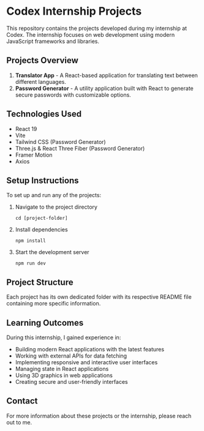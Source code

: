 # Codex Internship Projects

This repository contains the projects developed during my internship at Codex. The internship focuses on web development using modern JavaScript frameworks and libraries.

## Projects Overview

1. **Translator App** - A React-based application for translating text between different languages.
2. **Password Generator** - A utility application built with React to generate secure passwords with customizable options.

## Technologies Used

- React 19
- Vite
- Tailwind CSS (Password Generator)
- Three.js & React Three Fiber (Password Generator)
- Framer Motion
- Axios

## Setup Instructions

To set up and run any of the projects:

1. Navigate to the project directory
   ```
   cd [project-folder]
   ```

2. Install dependencies
   ```
   npm install
   ```

3. Start the development server
   ```
   npm run dev
   ```

## Project Structure

Each project has its own dedicated folder with its respective README file containing more specific information.

## Learning Outcomes

During this internship, I gained experience in:
- Building modern React applications with the latest features
- Working with external APIs for data fetching
- Implementing responsive and interactive user interfaces
- Managing state in React applications
- Using 3D graphics in web applications
- Creating secure and user-friendly interfaces

## Contact

For more information about these projects or the internship, please reach out to me. 